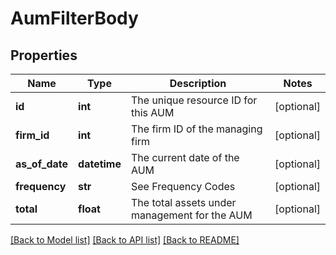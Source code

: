 # AumFilterBody

## Properties
Name | Type | Description | Notes
------------ | ------------- | ------------- | -------------
**id** | **int** | The unique resource ID for this AUM | [optional] 
**firm_id** | **int** | The firm ID of the managing firm | [optional] 
**as_of_date** | **datetime** | The current date of the AUM | [optional] 
**frequency** | **str** | See Frequency Codes | [optional] 
**total** | **float** | The total assets under management for the AUM | [optional] 

[[Back to Model list]](../README.md#documentation-for-models) [[Back to API list]](../README.md#documentation-for-api-endpoints) [[Back to README]](../README.md)

